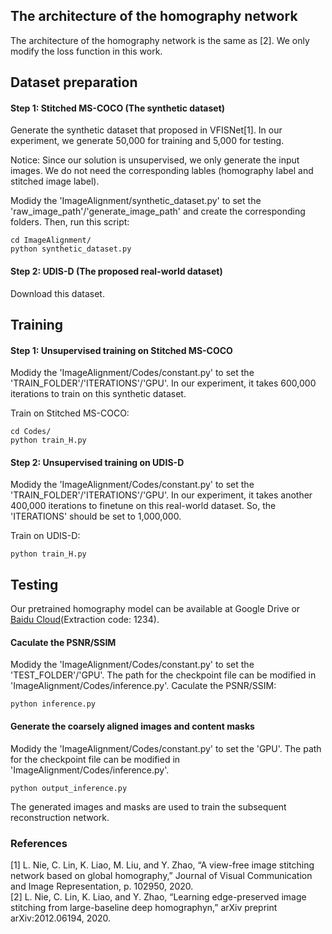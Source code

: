 ## The architecture of the homography network
The architecture of the homography network is the same as [2]. We only modify the loss function in this work.

## Dataset preparation
#### Step 1: Stitched MS-COCO (The synthetic dataset)
Generate the synthetic dataset that proposed in VFISNet[1]. In our experiment, we generate 50,000 for training and 5,000 for testing.

Notice: Since our solution is unsupervised, we only generate the input images. We do not need the corresponding lables (homography label and stitched image label).

Modidy the 'ImageAlignment/synthetic_dataset.py' to set the 'raw_image_path'/'generate_image_path' and create the corresponding folders. Then, run this script:
```
cd ImageAlignment/
python synthetic_dataset.py
```

#### Step 2: UDIS-D (The proposed real-world dataset)
Download this dataset. 

## Training
#### Step 1: Unsupervised training on Stitched MS-COCO
Modidy the 'ImageAlignment/Codes/constant.py' to set the 'TRAIN_FOLDER'/'ITERATIONS'/'GPU'. In our experiment, it takes 600,000 iterations to train on this synthetic dataset.

Train on Stitched MS-COCO:
```
cd Codes/
python train_H.py
```

#### Step 2: Unsupervised training on UDIS-D
Modidy the 'ImageAlignment/Codes/constant.py' to set the 'TRAIN_FOLDER'/'ITERATIONS'/'GPU'. In our experiment, it takes another 400,000 iterations to finetune on this real-world dataset. So, the 'ITERATIONS' should be set to 1,000,000.

Train on UDIS-D:
```
python train_H.py
```

## Testing 
Our pretrained homography model can be available at Google Drive or [Baidu Cloud](https://pan.baidu.com/s/1uh6WRp3yWBCD0VPPiCa0eA)(Extraction code: 1234).
#### Caculate the PSNR/SSIM
Modidy the 'ImageAlignment/Codes/constant.py' to set the 'TEST_FOLDER'/'GPU'. The path for the checkpoint file can be modified in 'ImageAlignment/Codes/inference.py'.
Caculate the PSNR/SSIM:
```
python inference.py
```
#### Generate the coarsely aligned images and content masks
Modidy the 'ImageAlignment/Codes/constant.py' to set the 'GPU'. The path for the checkpoint file can be modified in 'ImageAlignment/Codes/inference.py'.
```
python output_inference.py
```
The generated images and masks are used to train the subsequent reconstruction network.

### References
[1] L. Nie, C. Lin, K. Liao, M. Liu, and Y. Zhao, “A view-free image stitching network based on global homography,” Journal of Visual Communication and Image Representation, p. 102950, 2020.  
[2] L. Nie, C. Lin, K. Liao, and Y. Zhao, “Learning edge-preserved image stitching from large-baseline deep homographyn,” arXiv preprint arXiv:2012.06194, 2020. 

